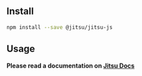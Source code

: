 ## Install

```bash
npm install --save @jitsu/jitsu-js
```

## Usage

**Please read a documentation on [Jitsu Docs](https://docs.jitsu.com/sending-data/npm)**
